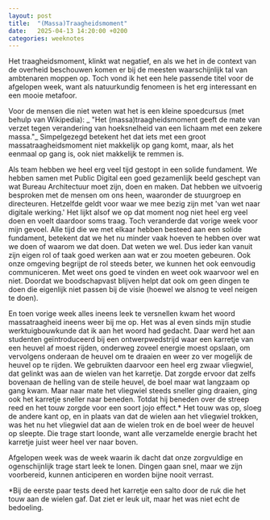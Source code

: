 ```yaml
---
layout: post
title:  "(Massa)Traagheidsmoment"
date:   2025-04-13 14:20:00 +0200
categories: weeknotes
---
```


Het traagheidsmoment, klinkt wat negatief, en als we het in de context van de overheid beschouwen komen er bij de meesten waarschijnlijk tal van ambtenaren moppen op. Toch vond ik het een hele passende titel voor de afgelopen week, want als natuurkundig fenomeen is het erg interessant en een mooie metafoor. 

Voor de mensen die niet weten wat het is een kleine spoedcursus (met behulp van Wikipedia): _ "Het (massa)traagheidsmoment geeft de mate van verzet tegen verandering van hoeksnelheid van een lichaam met een zekere massa."_
Simpelgezegd betekent het dat iets met een groot massatraagheidsmoment niet makkelijk op gang komt, maar, als het eenmaal op gang is, ook niet makkelijk te remmen is.

Als team hebben we heel erg veel tijd gestopt in een solide fundament. We hebben samen met Public Digital een goed gezamenlijk beeld geschept van wat Bureau Architectuur moet zijn, doen en maken. Dat hebben we uitvoerig besproken met de mensen om ons heen, waaronder de stuurgroep en directeuren. Hetzelfde geldt voor waar we mee bezig zijn met 'van wet naar digitale werking.' Het lijkt alsof we op dat moment nog niet heel erg veel doen en voelt daardoor soms traag. Toch veranderde dat vorige week voor mijn gevoel. Alle tijd die we met elkaar hebben besteed aan een solide fundament, betekent dat we het nu minder vaak hoeven te hebben over wat we doen of waarom we dat doen. Dat weten we wel. Dus ieder kan vanuit zijn eigen rol of taak goed werken aan wat er zou moeten gebeuren. Ook onze omgeving begrijpt de rol steeds beter, we kunnen het ook eenvoudig communiceren. Met weet ons goed te vinden en weet ook waarvoor wel en niet. Doordat we boodschapvast blijven helpt dat ook om geen dingen te doen die eigenlijk niet passen bij de visie (hoewel we alsnog te veel neigen te doen).

En toen vorige week alles ineens leek te versnellen kwam het woord massatraagheid ineens weer bij me op. Het was al even sinds mijn studie werktuigbouwkunde dat ik aan het woord had gedacht. Daar werd het aan studenten geïntroduceerd bij een ontwerpwedstrijd waar een karretje van een heuvel af moest rijden, onderweg zoveel energie moest opslaan, om vervolgens onderaan de heuvel om te draaien en weer zo ver mogelijk de heuvel op te rijden. We gebruikten daarvoor een heel erg zwaar vliegwiel, dat gelinkt was aan de wielen van het karretje. Dat zorgde ervoor dat zelfs bovenaan de helling van de steile heuvel, de boel maar wat langzaam op gang kwam. Maar naar mate het vliegwiel steeds sneller ging draaien, ging ook het karretje sneller naar beneden. Totdat hij beneden over de streep reed en het touw zorgde voor een soort jojo effect.* Het touw was op, sloeg de andere kant op, en in plaats van dat de wielen aan het vliegwiel trokken, was het nu het vliegwiel dat aan de wielen trok en de boel weer de heuvel op sleepte. Die trage start loonde, want alle verzamelde energie bracht het karretje juist weer heel ver naar boven.

Afgelopen week was de week waarin ik dacht dat onze zorgvuldige en ogenschijnlijk trage start leek te lonen. Dingen gaan snel, maar we zijn voorbereid, kunnen anticiperen en worden bijne nooit verrast.

*Bij de eerste paar tests deed het karretje een salto door de ruk die het touw aan de wielen gaf. Dat ziet er leuk uit, maar het was niet echt de bedoeling.

